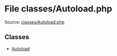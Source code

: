 File classes/Autoload.php
=========

Source: [classes/Autoload.php](https://github.com/PrestaShop/PrestaShop/blob/1.5.4.0/classes/Autoload.php)


Classes
-------

* [Autoload](class.Autoload.md)

